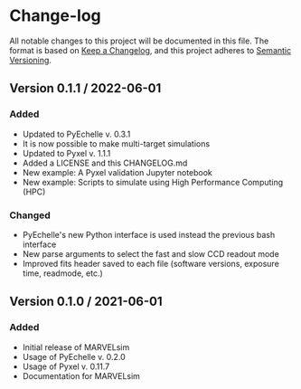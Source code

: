 # Change-log

All notable changes to this project will be documented in this file. The format is based on [Keep a Changelog](https://keepachangelog.com/en/1.0.0/), and this project adheres to [Semantic Versioning](https://semver.org/spec/v2.0.0.html).


## Version 0.1.1 / 2022-06-01

### Added

* Updated to PyEchelle v. 0.3.1
* It is now possible to make multi-target simulations 
* Updated to Pyxel v. 1.1.1
* Added a LICENSE and this CHANGELOG.md
* New example: A Pyxel validation Jupyter notebook
* New example: Scripts to simulate using High Performance Computing (HPC)

### Changed

* PyEchelle's new Python interface is used instead the previous bash interface
* New parse arguments to select the fast and slow CCD readout mode
* Improved fits header saved to each file (software versions, exposure time, readmode, etc.)


## Version 0.1.0 / 2021-06-01

### Added

* Initial release of MARVELsim
* Usage of PyEchelle v. 0.2.0
* Usage of Pyxel v. 0.11.7
* Documentation for MARVELsim

